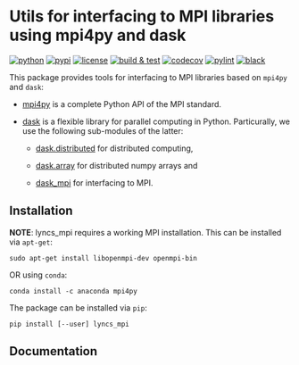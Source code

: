# Utils for interfacing to MPI libraries using mpi4py and dask

[![python](https://img.shields.io/pypi/pyversions/lyncs_mpi.svg?logo=python&logoColor=white)](https://pypi.org/project/lyncs_mpi/)
[![pypi](https://img.shields.io/pypi/v/lyncs_mpi.svg?logo=python&logoColor=white)](https://pypi.org/project/lyncs_mpi/)
[![license](https://img.shields.io/github/license/Lyncs-API/lyncs.mpi?logo=github&logoColor=white)](https://github.com/Lyncs-API/lyncs.mpi/blob/master/LICENSE)
[![build & test](https://img.shields.io/github/workflow/status/Lyncs-API/lyncs.mpi/build%20&%20test?logo=github&logoColor=white)](https://github.com/Lyncs-API/lyncs.mpi/actions)
[![codecov](https://img.shields.io/codecov/c/github/Lyncs-API/lyncs.mpi?logo=codecov&logoColor=white)](https://codecov.io/gh/Lyncs-API/lyncs.mpi)
[![pylint](https://img.shields.io/badge/pylint%20score-9.6%2F10-green?logo=python&logoColor=white)](http://pylint.pycqa.org/)
[![black](https://img.shields.io/badge/code%20style-black-000000.svg?logo=codefactor&logoColor=white)](https://github.com/ambv/black)

This package provides tools for interfacing to MPI libraries based on `mpi4py` and `dask`:

- [mpi4py] is a complete Python API of the MPI standard.

- [dask] is a flexible library for parallel computing in Python.
  Particurally, we use the following sub-modules of the latter:
  
  - [dask.distributed] for distributed computing,
  
  - [dask.array] for distributed numpy arrays and
  
  - [dask_mpi] for interfacing to MPI.

[mpi4py]: https://mpi4py.readthedocs.org/

[dask]: https://docs.dask.org/

[dask.distributed]: https://distributed.dask.org/

[dask.array]: https://docs.dask.org/en/latest/array.html

[dask_mpi]: http://mpi.dask.org/

## Installation

**NOTE**: lyncs_mpi requires a working MPI installation.
This can be installed via `apt-get`:

```
sudo apt-get install libopenmpi-dev openmpi-bin
```

OR using `conda`:

```
conda install -c anaconda mpi4py
```

The package can be installed via `pip`:

```
pip install [--user] lyncs_mpi
```

## Documentation

